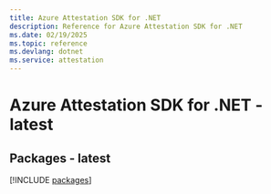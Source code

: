 ```yaml
---
title: Azure Attestation SDK for .NET
description: Reference for Azure Attestation SDK for .NET
ms.date: 02/19/2025
ms.topic: reference
ms.devlang: dotnet
ms.service: attestation
---
```

# Azure Attestation SDK for .NET - latest
## Packages - latest
[!INCLUDE [packages](attestation-index.md)]